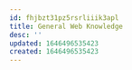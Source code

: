 ```yaml
---
id: fhjbzt31pz5rsrliiik3apl
title: General Web Knowledge
desc: ''
updated: 1646496535423
created: 1646496535423
---
```


